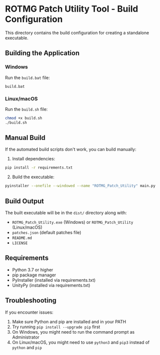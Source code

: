 # ROTMG Patch Utility Tool - Build Configuration

This directory contains the build configuration for creating a standalone executable.

## Building the Application

### Windows
Run the `build.bat` file:
```batch
build.bat
```

### Linux/macOS
Run the `build.sh` file:
```bash
chmod +x build.sh
./build.sh
```

## Manual Build

If the automated build scripts don't work, you can build manually:

1. Install dependencies:
```bash
pip install -r requirements.txt
```

2. Build the executable:
```bash
pyinstaller --onefile --windowed --name "ROTMG_Patch_Utility" main.py
```

## Build Output

The built executable will be in the `dist/` directory along with:
- `ROTMG_Patch_Utility.exe` (Windows) or `ROTMG_Patch_Utility` (Linux/macOS)
- `patches.json` (default patches file)
- `README.md`
- `LICENSE`

## Requirements

- Python 3.7 or higher
- pip package manager
- PyInstaller (installed via requirements.txt)
- UnityPy (installed via requirements.txt)

## Troubleshooting

If you encounter issues:

1. Make sure Python and pip are installed and in your PATH
2. Try running `pip install --upgrade pip` first
3. On Windows, you might need to run the command prompt as Administrator
4. On Linux/macOS, you might need to use `python3` and `pip3` instead of `python` and `pip`
